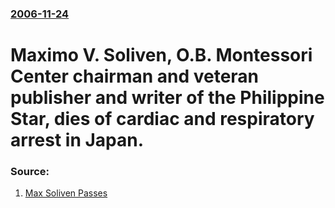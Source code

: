 ### [2006-11-24](/news/2006/11/24/index.md)

#  Maximo V. Soliven, O.B. Montessori Center chairman and veteran publisher and writer of the Philippine Star, dies of cardiac and respiratory arrest in Japan. 




### Source:

1. [Max Soliven Passes](http://www.philstar.com/philstar/SpecialSections200611264701.htm)
